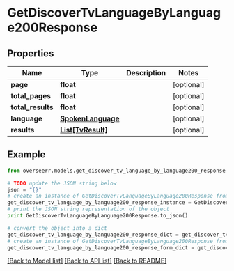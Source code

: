# GetDiscoverTvLanguageByLanguage200Response


## Properties
Name | Type | Description | Notes
------------ | ------------- | ------------- | -------------
**page** | **float** |  | [optional] 
**total_pages** | **float** |  | [optional] 
**total_results** | **float** |  | [optional] 
**language** | [**SpokenLanguage**](SpokenLanguage.md) |  | [optional] 
**results** | [**List[TvResult]**](TvResult.md) |  | [optional] 

## Example

```python
from overseerr.models.get_discover_tv_language_by_language200_response import GetDiscoverTvLanguageByLanguage200Response

# TODO update the JSON string below
json = "{}"
# create an instance of GetDiscoverTvLanguageByLanguage200Response from a JSON string
get_discover_tv_language_by_language200_response_instance = GetDiscoverTvLanguageByLanguage200Response.from_json(json)
# print the JSON string representation of the object
print GetDiscoverTvLanguageByLanguage200Response.to_json()

# convert the object into a dict
get_discover_tv_language_by_language200_response_dict = get_discover_tv_language_by_language200_response_instance.to_dict()
# create an instance of GetDiscoverTvLanguageByLanguage200Response from a dict
get_discover_tv_language_by_language200_response_form_dict = get_discover_tv_language_by_language200_response.from_dict(get_discover_tv_language_by_language200_response_dict)
```
[[Back to Model list]](../README.md#documentation-for-models) [[Back to API list]](../README.md#documentation-for-api-endpoints) [[Back to README]](../README.md)


